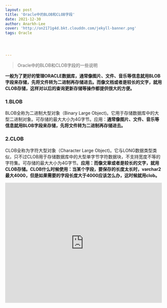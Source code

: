 ```yaml
---
layout: post
title: 'Oracle中的BLOB和CLOB字段'
date: 2021-12-30
author: Anarkh-Lee
cover: 'http://on2171g4d.bkt.clouddn.com/jekyll-banner.png'
tags: Oracle




---
```


> Oracle中的BLOB和CLOB字段的一些说明

**一般为了更好的管理ORACLE数据库，通常像图片、文件、音乐等信息就用BLOB字段来存储，先将文件转为二进制再存储进去。而像文档或者是较长的文字，就用CLOB存储，这样对以后的查询更新存储等操作都提供很大的方便。**

### 1.BLOB 
BLOB全称为二进制大型对象（Binary Large Object)。它用于存储数据库中的大型二进制对象。可存储的最大大小为4G字节。应用：**通常像图片、文件、音乐等信息就用BLOB字段来存储，先将文件转为二进制再存储进去。**


### 2.CLOB 
CLOB全称为字符大型对象（Character Large Object)。它与LONG数据类型类似，只不过CLOB用于存储数据库中的大型单字节字符数据块，不支持宽度不等的字符集。可存储的最大大小为4G字节。**应用：而像文章或者是较长的文字，就用CLOB存储。CLOB什么时候使用：当某个字段，要保存的长度太长时，varchar2最大4000，但是如果需要的字段长度大于4000应该怎么办，这时候就用clob。**



<iframe type="text/html" width="100%" height="385" src="http://www.youtube.com/embed/gfmjMWjn-Xg" frameborder="0"></iframe>